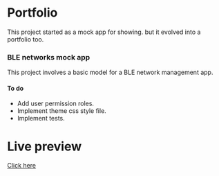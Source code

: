 # Portfolio
This project started as a mock app for showing. but it evolved into a portfolio too.

### BLE networks mock app

This project involves a basic model for a BLE network management app.

#### To do
- Add user permission roles.
- Implement theme css style file.
- Implement tests.

# Live preview

[Click here](https://pandag.pythonanywhere.com/)
